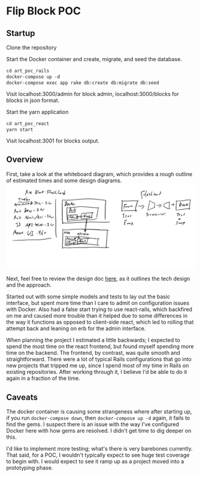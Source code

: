 # Flip Block POC
## Startup
Clone the repository

Start the Docker container and create, migrate, and seed the database.
```
cd art_poc_rails
docker-compose up -d
docker-compose exec app rake db:create db:migrate db:seed
```
Visit localhost:3000/admin for block admin, localhost:3000/blocks for blocks in json format.

Start the yarn application
```
cd art_poc_react
yarn start
```
Visit localhost:3001 for blocks output.

## Overview
First, take a look at the whiteboard diagram, which provides a rough outline of estimated times and some design diagrams.
![whiteboard image](Rise-Whiteboard.png)

Next, feel free to review the design doc [here](https://github.com/byrdsd/art_poc/issues/1), as it outlines the tech design and the approach.

Started out with some simple models and tests to lay out the basic interface, but spent more time than I care to admit on configuration issues with Docker. Also had a false start trying to use react-rails, which backfired on me and caused more trouble than it helped due to some differences in the way it functions as opposed to client-side react, which led to rolling that attempt back and leaning on erb for the admin interface.

When planning the project I estimated a little backwards; I expected to spend the most time on the react frontend, but found myself spending more time on the backend. The frontend, by contrast, was quite smooth and straightforward. There were a lot of typical Rails configurations that go into new projects that tripped me up, since I spend most of my time in Rails on existing repositories. After working through it, I believe I'd be able to do it again in a fraction of the time.

## Caveats
The docker container is causing some strangeness where after starting up, if you run `docker-compose down`, then `docker-compose up -d` again, it fails to find the gems. I suspect there is an issue with the way I've configured Docker here with how gems are resolved. I didn't get time to dig deeper on this.

I'd like to implement more testing; what's there is very barebones currently. That said, for a POC, I wouldn't typically expect to see huge test coverage to begin with. I would expect to see it ramp up as a project moved into a prototyping phase.
